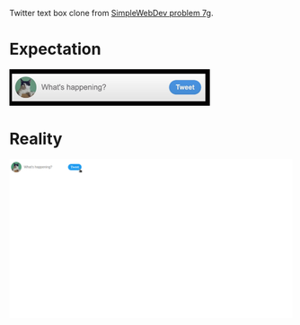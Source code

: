 Twitter text box clone from [SimpleWebDev problem 7g](https://www.youtube.com/watch?v=G3e-cpL7ofc&list=PLEPye7A7EcQZrT3VSBb7jtxnxIfY3yyG6&index=1&t=8739s).

# Expectation
![expected result](expectation.png)

# Reality
![my result](result.png)
